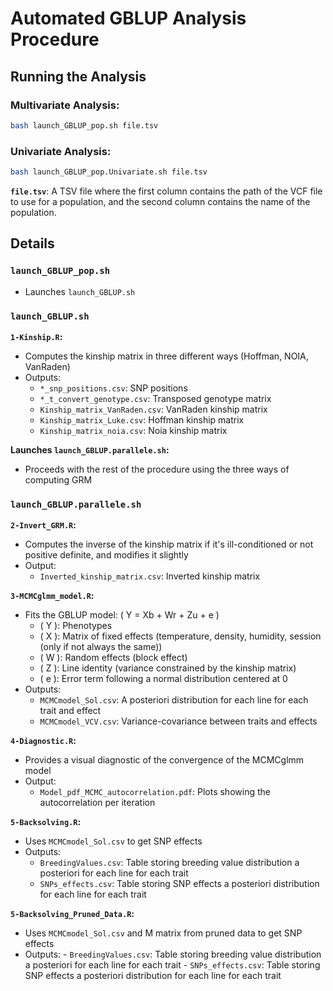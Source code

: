 # Automated GBLUP Analysis Procedure

## Running the Analysis

### Multivariate Analysis:
```bash
bash launch_GBLUP_pop.sh file.tsv
```

### Univariate Analysis:
```bash
bash launch_GBLUP_pop.Univariate.sh file.tsv
```

**`file.tsv`**: A TSV file where the first column contains the path of the VCF file to use for a population, and the second column contains the name of the population.

## Details

### `launch_GBLUP_pop.sh`

- Launches `launch_GBLUP.sh`

### `launch_GBLUP.sh`

**`1-Kinship.R`:**
   - Computes the kinship matrix in three different ways (Hoffman, NOIA, VanRaden)
   - Outputs:
     - `*_snp_positions.csv`: SNP positions
     - `*_t_convert_genotype.csv`: Transposed genotype matrix
     - `Kinship_matrix_VanRaden.csv`: VanRaden kinship matrix
     - `Kinship_matrix_Luke.csv`: Hoffman kinship matrix
     - `Kinship_matrix_noia.csv`: Noia kinship matrix

**Launches `launch_GBLUP.parallele.sh`:**
   - Proceeds with the rest of the procedure using the three ways of computing GRM

### `launch_GBLUP.parallele.sh`

**`2-Invert_GRM.R`:**
   - Computes the inverse of the kinship matrix if it's ill-conditioned or not positive definite, and modifies it slightly
   - Output:
     - `Inverted_kinship_matrix.csv`: Inverted kinship matrix

**`3-MCMCglmm_model.R`:**
   - Fits the GBLUP model: \( Y = Xb + Wr + Zu + e \)
     - \( Y \): Phenotypes
     - \( X \): Matrix of fixed effects (temperature, density, humidity, session (only if not always the same))
     - \( W \): Random effects (block effect)
     - \( Z \): Line identity (variance constrained by the kinship matrix)
     - \( e \): Error term following a normal distribution centered at 0
   - Outputs:
     - `MCMCmodel_Sol.csv`: A posteriori distribution for each line for each trait and effect
     - `MCMCmodel_VCV.csv`: Variance-covariance between traits and effects

**`4-Diagnostic.R`:**
   - Provides a visual diagnostic of the convergence of the MCMCglmm model
   - Output:
     - `Model_pdf_MCMC_autocorrelation.pdf`: Plots showing the autocorrelation per iteration

**`5-Backsolving.R`:**
   - Uses `MCMCmodel_Sol.csv` to get SNP effects
   - Outputs:
     - `BreedingValues.csv`: Table storing breeding value distribution a posteriori for each line for each trait
     - `SNPs_effects.csv`: Table storing SNP effects a posteriori distribution for each line for each trait
    
**`5-Backsolving_Pruned_Data.R`:**
   -  Uses `MCMCmodel_Sol.csv` and M matrix from pruned data to get SNP effects
   -  Outputs:
     - `BreedingValues.csv`: Table storing breeding value distribution a posteriori for each line for each trait
     - `SNPs_effects.csv`: Table storing SNP effects a posteriori distribution for each line for each trait
